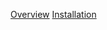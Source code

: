 <!-- {% include_relative overview/1-overview.md%}
{% include_relative installation/2-installation.md %}
{% include_relative import-export-operations/4-import-export-operations.md %} -->

[Overview](overview/1-overview.md)
[Installation](installation/2-installation.md)
